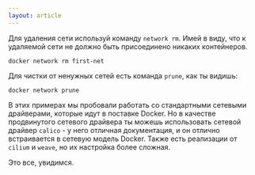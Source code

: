 ```yaml
---
layout: article
---
```


Для удаления сети используй команду `network rm`. Имей в виду, что к удаляемой сети не должно быть присоединено никаких контейнеров.

```
docker network rm first-net
```

Для чистки от ненужных сетей есть команда `prune`, как ты видишь:

```
docker network prune
```

В этих примерах мы пробовали работать со стандартными сетевыми драйверами, которые идут в поставке Docker. Но в качестве продвинутого сетевого драйвера ты можешь использовать сетевой драйвер `calico` - у него отличная документация, и он отлично встраивается в сетевую модель Docker. Также есть реализации от `cilium` и `weave`, но их настройка более сложная.

Это все, увидимся.
